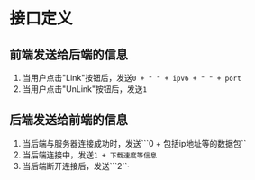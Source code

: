# 接口定义
 
## 前端发送给后端的信息
1. 当用户点击"Link"按钮后，发送```0 + " " + ipv6 + " " + port```
2. 当用户点击"UnLink"按钮后，发送```1```

## 后端发送给前端的信息
1. 当后端与服务器连接成功时，发送```0 + 包括ip地址等的数据包``
2. 当后端连接中，发送```1 + 下载速度等信息```
3. 当后端断开连接后，发送```2``·
